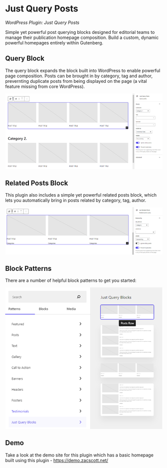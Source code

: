 
# Just Query Posts
_WordPress Plugin: Just Query Posts_

Simple yet powerful post querying blocks designed for editorial teams to manage their publication homepage composition.
Build a custom, dynamic powerful homepages entirely within Gutenberg.

## Query Block

The query block expands the block built into WordPress to enable powerful page composition. Posts can be brought in by
category, tag and author, prevernting duplicate posts from being displayed on the page (a vital feature missing
from core WordPress).

![Powerful query block](screenshot-1.png)

## Related Posts Block

This plugin also includes a simple yet powerful related posts block, which lets you automatically bring in posts related by category, tag, author.

![Related posts block](screenshot-2.png)

## Block Patterns

There are a number of helpful block patterns to get you started:

![Block patterns](screenshot-3.png)

## Demo

Take a look at the demo site for this plugin which has a basic homepage built using this plugin - https://demo.zacscott.net/
